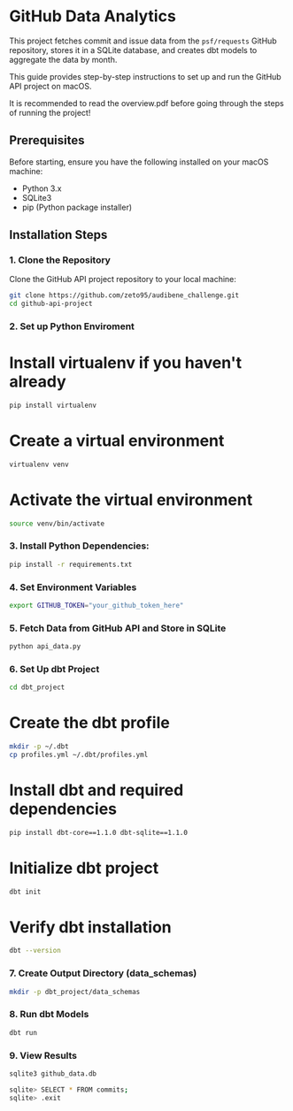 # GitHub Data Analytics

This project fetches commit and issue data from the `psf/requests` GitHub repository, stores it in a SQLite database, and creates dbt models to aggregate the data by month.

This guide provides step-by-step instructions to set up and run the GitHub API project on macOS.

It is recommended to read the overview.pdf before going through the steps of running the project!

## Prerequisites
Before starting, ensure you have the following installed on your macOS machine:

- Python 3.x
- SQLite3
- pip (Python package installer)

## Installation Steps

### 1. Clone the Repository

Clone the GitHub API project repository to your local machine:

```bash
git clone https://github.com/zeto95/audibene_challenge.git
cd github-api-project 
```

### 2. Set up Python Enviroment 

# Install virtualenv if you haven't already
```bash
pip install virtualenv
```

# Create a virtual environment
```bash
virtualenv venv
```

# Activate the virtual environment
```bash
source venv/bin/activate
```

### 3. Install Python Dependencies:
```bash
pip install -r requirements.txt
```
### 4. Set Environment Variables
```bash
export GITHUB_TOKEN="your_github_token_here"
```
### 5. Fetch Data from GitHub API and Store in SQLite
```bash
python api_data.py
```

### 6. Set Up dbt Project
```bash
cd dbt_project
```
# Create the dbt profile
```bash
mkdir -p ~/.dbt
cp profiles.yml ~/.dbt/profiles.yml
```

# Install dbt and required dependencies
```bash
pip install dbt-core==1.1.0 dbt-sqlite==1.1.0
```
# Initialize dbt project
```bash
dbt init
```
# Verify dbt installation
```bash
dbt --version
```
### 7. Create Output Directory (data_schemas)
```bash
mkdir -p dbt_project/data_schemas
```

### 8. Run dbt Models
```bash
dbt run
```
### 9. View Results
```bash
sqlite3 github_data.db

sqlite> SELECT * FROM commits;
sqlite> .exit
```